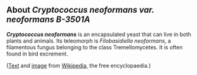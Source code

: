 About *Cryptococcus neoformans var. neoformans B-3501A* 
-------------------------------------------------------



***Cryptococcus neoformans*** is an encapsulated yeast that can live in
both plants and animals. Its teleomorph is *Filobasidiella neoformans*,
a filamentous fungus belonging to the class Tremellomycetes. It is often
found in bird excrement.

([Text](http://en.wikipedia.org/wiki/Cryptococcus_neoformans) and
[image](http://commons.wikimedia.org/wiki/File:Cryptococcus_neoformans_using_a_light_India_ink_staining_preparation_PHIL_3771_lores.jpg)
from [Wikipedia](http://en.wikipedia.org/), the free encyclopaedia.)
